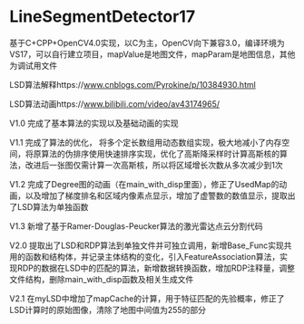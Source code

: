 # LineSegmentDetector17
基于C+CPP+OpenCV4.0实现，以C为主，OpenCV向下兼容3.0，编译环境为VS17，可以自行建立项目，mapValue是地图文件，mapParam是地图信息，其他为调试用文件

LSD算法解释https://www.cnblogs.com/Pyrokine/p/10384930.html

LSD算法动画https://www.bilibili.com/video/av43174965/

V1.0 完成了基本算法的实现以及基础动画的实现

V1.1 完成了算法的优化， 将多个定长数组用动态数组实现，极大地减小了内存空间，将原算法的伪排序使用快速排序实现，优化了高斯降采样时计算高斯核的算法，改进后一张图仅需计算一次高斯核，所以将区域增长次数从多次减少到1次

V1.2 完成了Degree图的动画（在main_with_disp里面），修正了UsedMap的动画，以及增加了梯度排名和区域内像素点显示，增加了虚警数的数值显示，提取出了LSD算法为单独函数

V1.3 新增了基于Ramer-Douglas-Peucker算法的激光雷达点云分割代码

V2.0 提取出了LSD和RDP算法到单独文件并可独立调用，新增Base_Func实现共用的函数和结构体，并记录主体结构的变化，引入FeatureAssociation算法，实现RDP的数据在LSD中的匹配的算法，新增数据转换函数，增加RDP注释量，调整文件结构，删除main_with_disp函数及相关生成文件

V2.1 在myLSD中增加了mapCache的计算，用于特征匹配的先验概率，修正了LSD计算时的原始图像，清除了地图中间值为255的部分